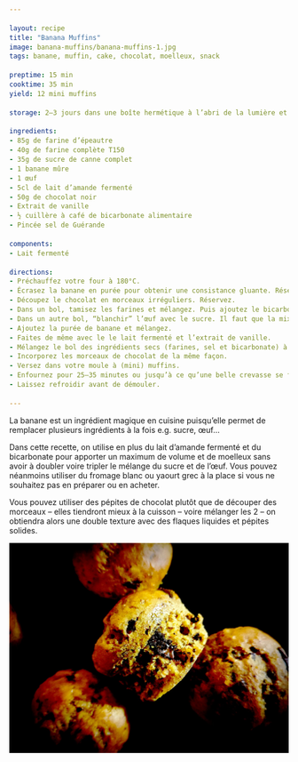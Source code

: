 ```yaml
---

layout: recipe
title: "Banana Muffins"
image: banana-muffins/banana-muffins-1.jpg
tags: banane, muffin, cake, chocolat, moelleux, snack

preptime: 15 min
cooktime: 35 min
yield: 12 mini muffins

storage: 2–3 jours dans une boîte hermétique à l’abri de la lumière et de la chaleur. 5 jours au frigo. 2 mois au congélateur.

ingredients:
- 85g de farine d’épeautre 
- 40g de farine complète T150 
- 35g de sucre de canne complet 
- 1 banane mûre 
- 1 œuf
- 5cl de lait d’amande fermenté
- 50g de chocolat noir
- Extrait de vanille 
- ½ cuillère à café de bicarbonate alimentaire 
- Pincée sel de Guérande 

components:
- Lait fermenté

directions:
- Préchauffez votre four à 180°C.
- Écrasez la banane en purée pour obtenir une consistance gluante. Réservez.
- Découpez le chocolat en morceaux irréguliers. Réservez.
- Dans un bol, tamisez les farines et mélangez. Puis ajoutez le bicarbonate et le sel en prenant soin de ne pas les mettre en contact pour le moment. Réservez.
- Dans un autre bol, “blanchir” l’œuf avec le sucre. Il faut que la mixture prenne la couleur de votre sucre de canne complet, soit une teinte caramel. On ne cherche pas à incorporer trop d’air au mélange, juste à le faire mousser en surface.
- Ajoutez la purée de banane et mélangez.
- Faites de même avec le le lait fermenté et l’extrait de vanille.
- Mélangez le bol des ingrédients secs (farines, sel et bicarbonate) à l’aide d’un fouet puis incorporez le en 2 fois dans le bol des ingrédients humides à l’aide d’une maryse jusqu’à ce qu’il n’y ait plus de grumeau.
- Incorporez les morceaux de chocolat de la même façon.
- Versez dans votre moule à (mini) muffins.
- Enfournez pour 25–35 minutes ou jusqu’à ce qu’une belle crevasse se forme sur le dessus et que la pointe d’un couteau ressorte avec quelques flocons de mie.
- Laissez refroidir avant de démouler.

---
```


La banane est un ingrédient magique en cuisine puisqu’elle permet de remplacer plusieurs ingrédients à la fois e.g. sucre, œuf…

Dans cette recette, on utilise en plus du lait d’amande fermenté et du bicarbonate pour apporter un maximum de volume et de moelleux sans avoir à doubler voire tripler le mélange du sucre et de l’œuf. Vous pouvez néanmoins utiliser du fromage blanc ou yaourt grec à la place si vous ne souhaitez pas en préparer ou en acheter.

Vous pouvez utiliser des pépites de chocolat plutôt que de découper des morceaux – elles tiendront mieux à la cuisson – voire mélanger les 2 – on obtiendra alors une double texture avec des flaques liquides et pépites solides.

![Une mie câline et des chunks de chocolat fondu ultra gourmands.](../images/banana-muffins/banana-muffins-2.jpg)